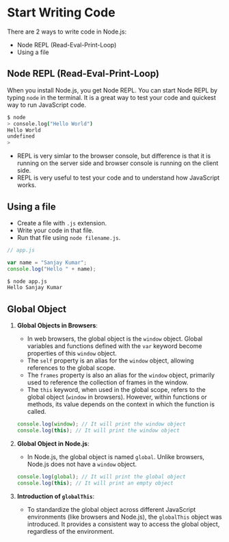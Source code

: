 # Start Writing Code

There are 2 ways to write code in Node.js:
- Node REPL (Read-Eval-Print-Loop)
- Using a file

## Node REPL (Read-Eval-Print-Loop)
When you install Node.js, you get Node REPL. You can start Node REPL by typing `node` in the terminal. It is a great way to test your code and quickest way to run JavaScript code.

```bash
$ node
> console.log("Hello World")
Hello World
undefined
> 
```
- REPL is very simlar to the browser console, but difference is that it is running on the server side and browser console is running on the client side.
- REPL is very useful to test your code and to understand how JavaScript works.

## Using a file
- Create a file with `.js` extension.
- Write your code in that file.
- Run that file using `node filename.js`.

```javascript
// app.js

var name = "Sanjay Kumar";
console.log("Hello " + name);
```
```bash
$ node app.js
Hello Sanjay Kumar
```

## Global Object
1. **Global Objects in Browsers**:
   - In web browsers, the global object is the `window` object. Global variables and functions defined with the `var` keyword become properties of this `window` object.
   - The `self` property is an alias for the `window` object, allowing references to the global scope.
   - The `frames` property is also an alias for the `window` object, primarily used to reference the collection of frames in the window.
   - The `this` keyword, when used in the global scope, refers to the global object (`window` in browsers). However, within functions or methods, its value depends on the context in which the function is called.

    ```javascript
    console.log(window); // It will print the window object
    console.log(this); // It will print the window object
    ```

2. **Global Object in Node.js**:
   - In Node.js, the global object is named `global`. Unlike browsers, Node.js does not have a `window` object.

    ```javascript
    console.log(global); // It will print the global object
    console.log(this); // It will print an empty object
    ```

3. **Introduction of `globalThis`**:
   - To standardize the global object across different JavaScript environments (like browsers and Node.js), the `globalThis` object was introduced. It provides a consistent way to access the global object, regardless of the environment.